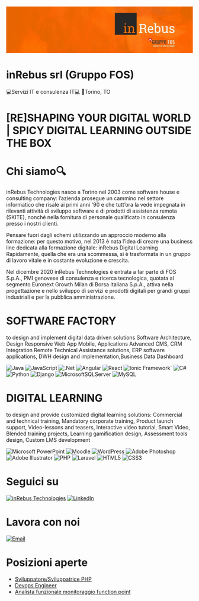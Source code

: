 ![InRebus Technologies](https://github.com/InRebusRecruiting2023/inRebusRecruiting2023/blob/dd3015dce4f0b4370b8f417979a8996fb57b0f0b/linkedin%20copertina.png) 

# inRebus srl (Gruppo FOS)
💻Servizi IT e consulenza IT💻 
🏢Torino, TO

# [RE]SHAPING YOUR DIGITAL WORLD | SPICY DIGITAL LEARNING OUTSIDE THE BOX

# Chi siamo🔍
inRebus Technologies nasce a Torino nel 2003 come software house e consulting company: l’azienda prosegue un cammino nel settore informatico che risale ai primi anni '90 e che tutt’ora la vede impegnata in rilevanti attività di sviluppo software e di prodotti di assistenza remota (SKITE), nonché nella fornitura di personale qualificato in consulenza presso i nostri clienti.
 
Pensare fuori dagli schemi utilizzando un approccio moderno alla formazione: per questo motivo, nel 2013 è nata l’idea di creare una business line dedicata alla formazione digitale: inRebus Digital Learning
Rapidamente, quella che era una scommessa, si è trasformata in un gruppo di lavoro vitale e in costante evoluzione e crescita.
 
Nel dicembre 2020 inRebus Technologies è entrata a far parte di FOS S.p.A., PMI genovese di consulenza e ricerca tecnologica, quotata al segmento Euronext Growth Milan di Borsa Italiana S.p.A., attiva nella progettazione e nello sviluppo di servizi e prodotti digitali per grandi gruppi industriali e per la pubblica amministrazione. 

# SOFTWARE FACTORY
to design and implement digital data driven solutions Software Architecture, Design Responsive Web App Mobile, Applications Advanced CMS, CRM Integration Remote Technical Assistance solutions, ERP software applications, DWH design and implementation,Business Data Dashboard

![Java](https://img.shields.io/badge/java-%23ED8B00.svg?style=for-the-badge&logo=openjdk&logoColor=white)
![JavaScript](https://img.shields.io/badge/javascript-%23323330.svg?style=for-the-badge&logo=javascript&logoColor=%23F7DF1E)
![.Net](https://img.shields.io/badge/.NET-5C2D91?style=for-the-badge&logo=.net&logoColor=white)
![Angular](https://img.shields.io/badge/Angular-DD0031?style=for-the-badge&logo=angular&logoColor=white)
![React](https://img.shields.io/badge/react-%2320232a.svg?style=for-the-badge&logo=react&logoColor=%2361DAFB)
![Ionic Framework](https://img.shields.io/badge/Ionic_Framework-3880FF?style=for-the-badge&logo=ionic&logoColor=white)`
![C#](https://img.shields.io/badge/c%23-%23239120.svg?style=for-the-badge&logo=c-sharp&logoColor=white)
![Python](https://img.shields.io/badge/python-3670A0?style=for-the-badge&logo=python&logoColor=ffdd54)
![Django](https://img.shields.io/badge/django-%23092E20.svg?style=for-the-badge&logo=django&logoColor=white)
![MicrosoftSQLServer](https://img.shields.io/badge/Microsoft%20SQL%20Server-CC2927?style=for-the-badge&logo=microsoft%20sql%20server&logoColor=white)
![MySQL](https://img.shields.io/badge/mysql-%2300f.svg?style=for-the-badge&logo=mysql&logoColor=white)

# DIGITAL LEARNING
to design and provide customized digital learning solutions: Commercial and technical training, Mandatory corporate training, Product launch support, Video-lessons and teasers, Interactive video tutorial, Smart Video, Blended training projects, Learning gamification design, Assessment tools design, Custom LMS development

![Microsoft PowerPoint](https://img.shields.io/badge/Microsoft_PowerPoint-B7472A?style=for-the-badge&logo=microsoft-powerpoint&logoColor=white)
![Moodle](https://img.shields.io/badge/Moodle-FF9900?style=for-the-badge&logo=moodle&logoColor=white)
![WordPress](https://img.shields.io/badge/WordPress-%23117AC9.svg?style=for-the-badge&logo=WordPress&logoColor=white)
![Adobe Photoshop](https://img.shields.io/badge/adobe%20photoshop-%2331A8FF.svg?style=for-the-badge&logo=adobe%20photoshop&logoColor=white)
![Adobe Illustrator](https://img.shields.io/badge/adobe%20illustrator-%23FF9A00.svg?style=for-the-badge&logo=adobe%20illustrator&logoColor=white)
![PHP](https://img.shields.io/badge/PHP-777BB4?style=for-the-badge&logo=php&logoColor=white)
![Laravel](https://img.shields.io/badge/laravel-%23FF2D20.svg?style=for-the-badge&logo=laravel&logoColor=white)
![HTML5](https://img.shields.io/badge/html5-%23E34F26.svg?style=for-the-badge&logo=html5&logoColor=white)
![CSS3](https://img.shields.io/badge/css3-%231572B6.svg?style=for-the-badge&logo=css3&logoColor=white)


# Seguici su
[![inRebus Technologies](https://img.shields.io/badge/Website-ffa500.svg?style=for-the-badge&logo=readthedocs&logoColor=black)](https://www.inrebus.it/)
[![LinkedIn](https://img.shields.io/badge/linkedin-%230077B5.svg?style=for-the-badge&logo=linkedin&logoColor=white)](https://www.linkedin.com/company/inrebus-s.r.l./about/)

# Lavora con noi
[![Email](https://img.shields.io/badge/hrm@inrebus.it-ffa500.svg?style=for-the-badge&logo=gmail&logoColor=black)](hrm@inrebus.it)

# Posizioni aperte
- [Sviluppatore/Sviluppatrice PHP](https://www.iprogrammatori.it/lavoro/ricerca_sviluppatore-sviluppatrice-php-torino_152316.aspx)
- [Devops Engineer](https://www.iprogrammatori.it/lavoro/ricerca_devops-engineer-roma_152366.aspx)
- [Analista funzionale monitoraggio function point](https://www.iprogrammatori.it/lavoro/ricerca_analista-funzionale-roma_152677.aspx)
